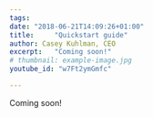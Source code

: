 ```yaml
---
tags:
date: "2018-06-21T14:09:26+01:00"
title:     "Quickstart guide"
author: Casey Kuhlman, CEO
excerpt:   "Coming soon!"
# thumbnail: example-image.jpg
youtube_id: "w7Ft2ymGmfc"

---
```


Coming soon! 